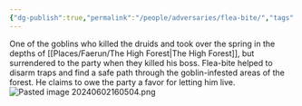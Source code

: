 ```yaml
---
{"dg-publish":true,"permalink":"/people/adversaries/flea-bite/","tags":["Character","Faerun"]}
---
```


One of the goblins who killed the druids and took over the spring in the depths of [[Places/Faerun/The High Forest\|The High Forest]], but surrendered to the party when they killed his boss.  Flea-bite helped to disarm traps and find a safe path through the goblin-infested areas of the forest.  He claims to owe the party a favor for letting him live.  
![Pasted image 20240602160504.png](/img/user/Z_Attachments/Pasted%20image%2020240602160504.png)